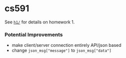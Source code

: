 # cs591

See [`h1/`](h1/) for details on homework 1. 

### Potential Improvements
- make client/server connection entirely API/json based
- change `json_msg["message"]` to `json_msg["data"]`